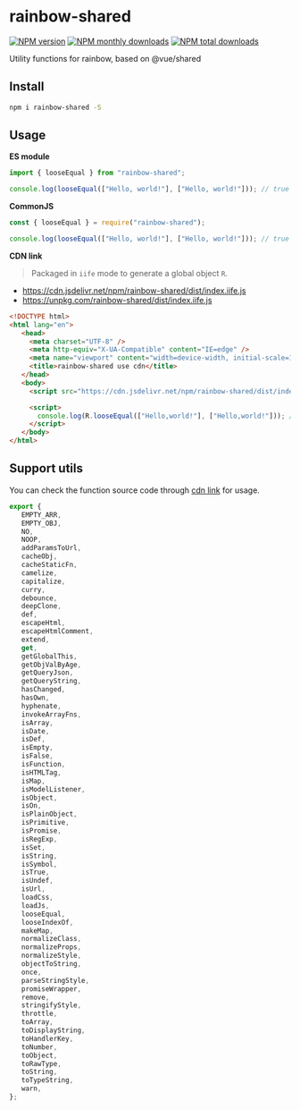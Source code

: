 # rainbow-shared

[![NPM version](https://img.shields.io/npm/v/rainbow-shared.svg?style=flat)](https://www.npmjs.com/package/rainbow-shared) [ ![NPM monthly downloads](https://img.shields.io/npm/dm/rainbow-shared.svg?style=flat)](https://npmjs.org/package/rainbow-shared) [![ NPM total downloads](https://img.shields.io/npm/dt/rainbow-shared.svg?style=flat)](https://npmjs.org/package/rainbow-shared)

Utility functions for rainbow, based on @vue/shared

## Install

```bash
npm i rainbow-shared -S
```

## Usage

**ES module**

```js
import { looseEqual } from "rainbow-shared";

console.log(looseEqual(["Hello, world!"], ["Hello, world!"])); // true
```

**CommonJS**

```js
const { looseEqual } = require("rainbow-shared");

console.log(looseEqual(["Hello, world!"], ["Hello, world!"])); // true
```

**CDN link**

> Packaged in `iife` mode to generate a global object `R`.

- https://cdn.jsdelivr.net/npm/rainbow-shared/dist/index.iife.js
- https://unpkg.com/rainbow-shared/dist/index.iife.js

```html
<!DOCTYPE html>
<html lang="en">
   <head>
     <meta charset="UTF-8" />
     <meta http-equiv="X-UA-Compatible" content="IE=edge" />
     <meta name="viewport" content="width=device-width, initial-scale=1.0" />
     <title>rainbow-shared use cdn</title>
   </head>
   <body>
     <script src="https://cdn.jsdelivr.net/npm/rainbow-shared/dist/index.iife.js"></script>

     <script>
       console.log(R.looseEqual(["Hello,world!"], ["Hello,world!"])); // true
     </script>
   </body>
</html>
```

## Support utils

You can check the function source code through [cdn link](https://cdn.jsdelivr.net/npm/rainbow-shared/dist/index.iife.js) for usage.

```js
export {
   EMPTY_ARR,
   EMPTY_OBJ,
   NO,
   NOOP,
   addParamsToUrl,
   cacheObj,
   cacheStaticFn,
   camelize,
   capitalize,
   curry,
   debounce,
   deepClone,
   def,
   escapeHtml,
   escapeHtmlComment,
   extend,
   get,
   getGlobalThis,
   getObjValByAge,
   getQueryJson,
   getQueryString,
   hasChanged,
   hasOwn,
   hyphenate,
   invokeArrayFns,
   isArray,
   isDate,
   isDef,
   isEmpty,
   isFalse,
   isFunction,
   isHTMLTag,
   isMap,
   isModelListener,
   isObject,
   isOn,
   isPlainObject,
   isPrimitive,
   isPromise,
   isRegExp,
   isSet,
   isString,
   isSymbol,
   isTrue,
   isUndef,
   isUrl,
   loadCss,
   loadJs,
   looseEqual,
   looseIndexOf,
   makeMap,
   normalizeClass,
   normalizeProps,
   normalizeStyle,
   objectToString,
   once,
   parseStringStyle,
   promiseWrapper,
   remove,
   stringifyStyle,
   throttle,
   toArray,
   toDisplayString,
   toHandlerKey,
   toNumber,
   toObject,
   toRawType,
   toString,
   toTypeString,
   warn,
};
```
